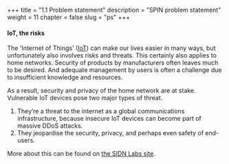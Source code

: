 +++
title = "1.1 Problem statement"
description = "SPIN problem statement"
weight = 11
chapter = false
slug = "ps"
+++


#### IoT, the risks
The 'Internet of Things' ([IoT](https://en.wikipedia.org/wiki/Internet_of_things)) can make our lives easier in many ways, but unfortunately also involves risks and threats. This certainly also applies to home networks. Security of products by manufacturers often leaves much to be desired. And adequate management by users is often a challenge due to insufficient knowledge and resources.

As a result, security and privacy of the home network are at stake. Vulnerable IoT devices pose two major types of threat. 

1. They’re a threat to the internet as a global communications infrastructure, because insecure IoT devices can become part of massive DDoS attacks. 
1. They jeopardise the security, privacy, and perhaps even safety of end-users. 

More about this can be found on [the SIDN Labs site](https://www.sidnlabs.nl/index?language_id=2).



